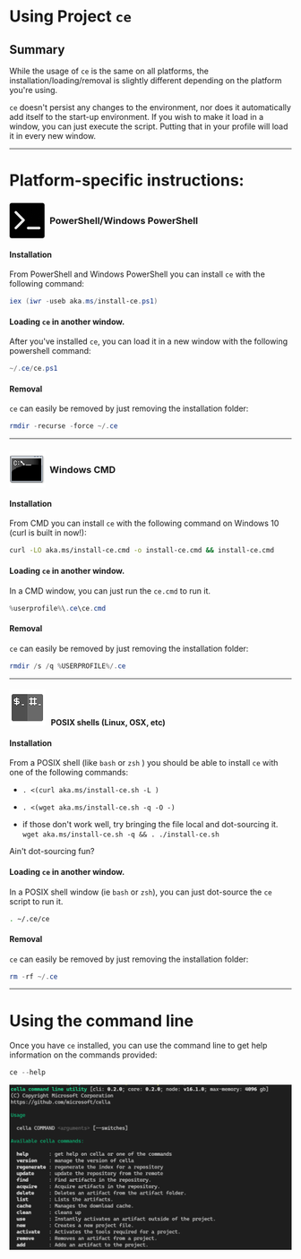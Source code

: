 # Using Project `ce`

## Summary

While the usage of `ce` is the same on all platforms, the installation/loading/removal is slightly different depending on the platform you're using.

`ce` doesn't persist any changes to the environment, nor does it automatically add itself to the start-up environment. If you wish to make it load in a window, you can just execute the script. Putting that in your profile will load it in every new window.

<hr>

# Platform-specific instructions:

### ![powershell](./imgs/ps1.png) &nbsp; PowerShell/Windows PowerShell 

#### **Installation**
From PowerShell and Windows PowerShell you can install `ce` with the following command:

``` powershell 
iex (iwr -useb aka.ms/install-ce.ps1)
```

#### **Loading** `ce` in another window.

After you've installed `ce`, you can load it in a new window with the following powershell command:

``` powershell
~/.ce/ce.ps1 
```

#### **Removal**

`ce` can easily be removed by just removing the installation folder:

``` powershell
rmdir -recurse -force ~/.ce
```

<hr>

### ![cmd](./imgs/cmd.png) &nbsp; Windows CMD

#### **Installation**

From CMD you can install `ce` with the following command on Windows 10 (curl is built in now!): 

``` bash
curl -LO aka.ms/install-ce.cmd -o install-ce.cmd && install-ce.cmd
```

#### **Loading** `ce` in another window.

In a CMD window, you can just run the `ce.cmd` to run it.

``` powershell
%userprofile%\.ce\ce.cmd
```

#### **Removal**

`ce` can easily be removed by just removing the installation folder:

``` powershell
rmdir /s /q %USERPROFILE%/.ce
```

<hr>

#### ![posix](./imgs/posix.png) &nbsp; POSIX shells (Linux, OSX, etc)

#### **Installation**

From a POSIX shell (like `bash` or `zsh` ) you should be able to install `ce` with one of the following commands:

  - `. <(curl aka.ms/install-ce.sh -L )`  

  - `. <(wget aka.ms/install-ce.sh -q -O -)`
  
  - if those don't work well, try bringing the file local and dot-sourcing it.  
    `wget aka.ms/install-ce.sh -q && . ./install-ce.sh` 

Ain't dot-sourcing fun?

#### **Loading** `ce` in another window.

In a POSIX shell window (ie `bash` or `zsh`), you can just dot-source the `ce` script to run it.

``` bash
. ~/.ce/ce
```

#### **Removal**

`ce` can easily be removed by just removing the installation folder:

``` powershell
rm -rf ~/.ce
```

<hr>

# Using the command line

Once you have `ce` installed, you can use the command line to get help information on the commands provided:

``` powershell
ce --help 
```

![ce help](./imgs/help.png)



<style>
hr {
  height: 1px; 
  border:0;
  background: #333; 
}
h3 {
  border-color: #333; 
   display: flex;
  align-items: center;
}

h2 {
  display: flex;
  align-items: center;
}
</style>